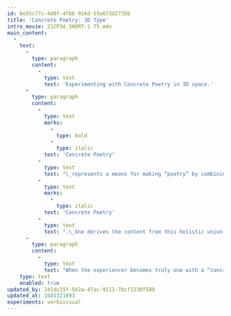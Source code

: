 ```yaml
---
id: 6e55c77c-4d0f-4fb6-916d-55e673d2735b
title: 'Concrete Poetry: 3D Type'
intro_movie: 21CP3d_SHORT-1.75.m4v
main_content:
  -
    text:
      -
        type: paragraph
        content:
          -
            type: text
            text: 'Experimenting with Concrete Poetry in 3D space.'
      -
        type: paragraph
        content:
          -
            type: text
            marks:
              -
                type: bold
              -
                type: italic
            text: 'Concrete Poetry'
          -
            type: text
            text: "\_represents a means for making “poetry” by combining the verbal (written) language with visual (formal) language. This“atomization”\L of meaning from parts that relate holistically toward an infinity of ideas from their synthesis characterizes\_"
          -
            type: text
            marks:
              -
                type: italic
            text: 'Concrete Poetry'
          -
            type: text
            text: ".\_One derives the content from this holistic union from the experience via engagement with the time and space of the poem. These experiments with verbivisual poetry are shared in three sub-groups according to their style and dimensions: 2-D, 3-D, and drawings."
      -
        type: paragraph
        content:
          -
            type: text
            text: "When the experiencer becomes truly one with a “concrete poem” this experience naturally draws out a full sense of being with a depth of awareness that is both externally aware yet also implicitly one with the Spirit within the poem and the person. This “atomization of meaning” derives from a total awareness of the smallest parts within its own “world” of constituent aspects, the values brought out by seeing their relationships to the ever growing dynamic for interconnection and relational values based on the doctrine of shells.\_"
    type: text
    enabled: true
updated_by: 241dc15f-5b2a-47ac-9111-7bcf1230f589
updated_at: 1641321093
experiments: verbivisual
---
```

